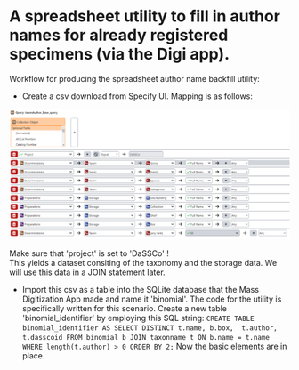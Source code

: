 # A spreadsheet utility to fill in author names for already registered specimens (via the Digi app).

Workflow for producing the spreadsheet author name backfill utility:

- Create a csv download from Specify UI. Mapping is as follows:

![Specify mapping](https://github.com/NHMDenmark/Mass-Digitizer/blob/main/Author_backfill/mappingSP.png)

  Make sure that 'project' is set to 'DaSSCo' !  
  This yields a dataset consiting of the taxonomy and the storage data. We will use this data in a JOIN statement later.

- Import this csv as a table into the SQLite database that the Mass Digitization App made and name it 'binomial'. The code for the utility is specifically written for this scenario.
Create a new table 'binomial_identifier' by employing this SQL string:
`CREATE TABLE binomial_identifier AS SELECT DISTINCT t.name, b.box,  t.author, t.dasscoid FROM binomial b JOIN taxonname t ON b.name = t.name WHERE length(t.author) > 0 ORDER BY 2;` 
Now the basic elements are in place.
